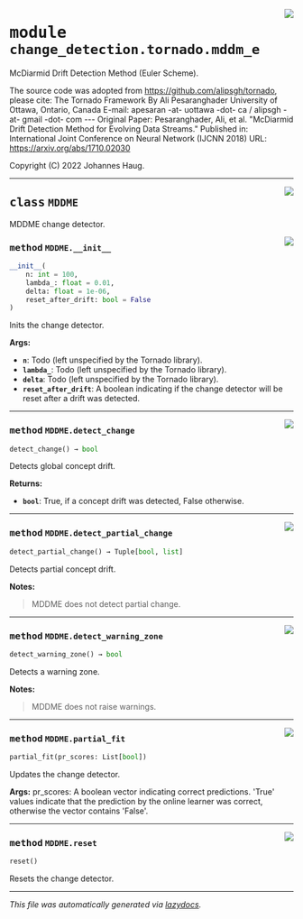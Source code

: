 <!-- markdownlint-disable -->

<a href="https://github.com/haugjo/float/tree/main/float/change_detection/tornado/mddm_e.py#L0"><img align="right" style="float:right;" src="https://img.shields.io/badge/-source-cccccc?style=flat-square"></a>

# <kbd>module</kbd> `change_detection.tornado.mddm_e`
McDiarmid Drift Detection Method (Euler Scheme). 

The source code was adopted from https://github.com/alipsgh/tornado, please cite: The Tornado Framework By Ali Pesaranghader University of Ottawa, Ontario, Canada E-mail: apesaran -at- uottawa -dot- ca / alipsgh -at- gmail -dot- com 
--- Original Paper: Pesaranghader, Ali, et al. "McDiarmid Drift Detection Method for Evolving Data Streams." Published in: International Joint Conference on Neural Network (IJCNN 2018) URL: https://arxiv.org/abs/1710.02030 

Copyright (C) 2022 Johannes Haug. 



---

<a href="https://github.com/haugjo/float/tree/main/float/change_detection/tornado/mddm_e.py#L21"><img align="right" style="float:right;" src="https://img.shields.io/badge/-source-cccccc?style=flat-square"></a>

## <kbd>class</kbd> `MDDME`
MDDME change detector. 

<a href="https://github.com/haugjo/float/tree/main/float/change_detection/tornado/mddm_e.py#L23"><img align="right" style="float:right;" src="https://img.shields.io/badge/-source-cccccc?style=flat-square"></a>

### <kbd>method</kbd> `MDDME.__init__`

```python
__init__(
    n: int = 100,
    lambda_: float = 0.01,
    delta: float = 1e-06,
    reset_after_drift: bool = False
)
```

Inits the change detector. 



**Args:**
 
 - <b>`n`</b>:  Todo (left unspecified by the Tornado library). 
 - <b>`lambda_`</b>:  Todo (left unspecified by the Tornado library). 
 - <b>`delta`</b>:  Todo (left unspecified by the Tornado library). 
 - <b>`reset_after_drift`</b>:  A boolean indicating if the change detector will be reset after a drift was detected. 




---

<a href="https://github.com/haugjo/float/tree/main/float/change_detection/tornado/mddm_e.py#L67"><img align="right" style="float:right;" src="https://img.shields.io/badge/-source-cccccc?style=flat-square"></a>

### <kbd>method</kbd> `MDDME.detect_change`

```python
detect_change() → bool
```

Detects global concept drift. 



**Returns:**
 
 - <b>`bool`</b>:  True, if a concept drift was detected, False otherwise. 

---

<a href="https://github.com/haugjo/float/tree/main/float/change_detection/tornado/mddm_e.py#L75"><img align="right" style="float:right;" src="https://img.shields.io/badge/-source-cccccc?style=flat-square"></a>

### <kbd>method</kbd> `MDDME.detect_partial_change`

```python
detect_partial_change() → Tuple[bool, list]
```

Detects partial concept drift. 



**Notes:**

> MDDME does not detect partial change. 

---

<a href="https://github.com/haugjo/float/tree/main/float/change_detection/tornado/mddm_e.py#L83"><img align="right" style="float:right;" src="https://img.shields.io/badge/-source-cccccc?style=flat-square"></a>

### <kbd>method</kbd> `MDDME.detect_warning_zone`

```python
detect_warning_zone() → bool
```

Detects a warning zone. 



**Notes:**

> MDDME does not raise warnings. 

---

<a href="https://github.com/haugjo/float/tree/main/float/change_detection/tornado/mddm_e.py#L47"><img align="right" style="float:right;" src="https://img.shields.io/badge/-source-cccccc?style=flat-square"></a>

### <kbd>method</kbd> `MDDME.partial_fit`

```python
partial_fit(pr_scores: List[bool])
```

Updates the change detector. 



**Args:**
  pr_scores:  A boolean vector indicating correct predictions. 'True' values indicate that the prediction by the  online learner was correct, otherwise the vector contains 'False'. 

---

<a href="https://github.com/haugjo/float/tree/main/float/change_detection/tornado/mddm_e.py#L42"><img align="right" style="float:right;" src="https://img.shields.io/badge/-source-cccccc?style=flat-square"></a>

### <kbd>method</kbd> `MDDME.reset`

```python
reset()
```

Resets the change detector. 




---

_This file was automatically generated via [lazydocs](https://github.com/ml-tooling/lazydocs)._
